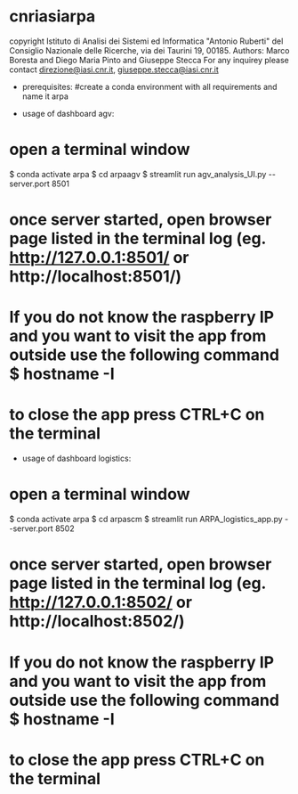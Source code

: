 # cnriasiarpa
copyright Istituto di Analisi dei Sistemi ed Informatica "Antonio Ruberti" del Consiglio Nazionale delle Ricerche, via dei Taurini 19, 00185.
Authors: Marco Boresta and Diego Maria Pinto and Giuseppe Stecca
For any inquirey please contact direzione@iasi.cnr.it, giuseppe.stecca@iasi.cnr.it

- prerequisites:
#create a conda environment with all requirements and name it arpa


- usage of dashboard agv:
# open a terminal window
$ conda activate arpa
$ cd arpaagv
$ streamlit run agv_analysis_UI.py --server.port 8501

# once server started, open browser page listed in the terminal log (eg. http://127.0.0.1:8501/   or  http://localhost:8501/)
# If you do not know the raspberry IP and you want to visit the app from outside use the following command  $ hostname -I
# to close the app press CTRL+C on the terminal

- usage of dashboard logistics:
# open a terminal window
$ conda activate arpa
$ cd arpascm
$ streamlit run ARPA_logistics_app.py --server.port 8502

# once server started, open browser page listed in the terminal log (eg. http://127.0.0.1:8502/   or  http://localhost:8502/)
# If you do not know the raspberry IP and you want to visit the app from outside use the following command  $ hostname -I
# to close the app press CTRL+C on the terminal
